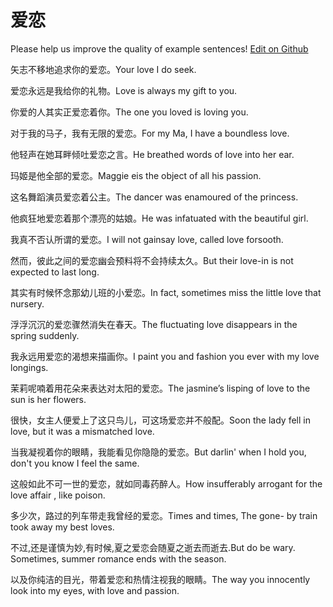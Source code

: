 # 爱恋

Please help us improve the quality of example sentences! [Edit on Github](https://github.com/jiyushe/jiyu-example-sentence-source/blob/main/chinese/ailian_1.md)

<p><span class="chinese">矢志不移地追求你的爱恋。</span><span class="english">Your love I do seek.</span></p>

<p><span class="chinese">爱恋永远是我给你的礼物。</span><span class="english">Love is always my gift to you.</span></p>

<p><span class="chinese">你爱的人其实正爱恋着你。</span><span class="english">The one you loved is loving you.</span></p>

<p><span class="chinese">对于我的马子，我有无限的爱恋。</span><span class="english">For my Ma, I have a boundless love.</span></p>

<p><span class="chinese">他轻声在她耳畔倾吐爱恋之言。</span><span class="english">He breathed words of love into her ear.</span></p>

<p><span class="chinese">玛姬是他全部的爱恋。</span><span class="english">Maggie eis the object of all his passion.</span></p>

<p><span class="chinese">这名舞蹈演员爱恋着公主。</span><span class="english">The dancer was enamoured of the princess.</span></p>

<p><span class="chinese">他疯狂地爱恋着那个漂亮的姑娘。</span><span class="english">He was infatuated with the beautiful girl.</span></p>

<p><span class="chinese">我真不否认所谓的爱恋。</span><span class="english">I will not gainsay love, called love forsooth.</span></p>

<p><span class="chinese">然而，彼此之间的爱恋幽会预料将不会持续太久。</span><span class="english">But their love-in is not expected to last long.</span></p>

<p><span class="chinese">其实有时候怀念那幼儿班的小爱恋。</span><span class="english">In fact, sometimes miss the little love that nursery.</span></p>

<p><span class="chinese">浮浮沉沉的爱恋骤然消失在春天。</span><span class="english">The fluctuating love disappears in the spring suddenly.</span></p>

<p><span class="chinese">我永远用爱恋的渴想来描画你。</span><span class="english">I paint you and fashion  you ever with my love longings.</span></p>

<p><span class="chinese">茉莉呢喃着用花朵来表达对太阳的爱恋。</span><span class="english">The jasmine’s lisping of love to the sun is her flowers.</span></p>

<p><span class="chinese">很快，女主人便爱上了这只鸟儿，可这场爱恋并不般配。</span><span class="english">Soon the lady fell in love, but it was a mismatched love.</span></p>

<p><span class="chinese">当我凝视着你的眼睛，我能看见你隐隐的爱恋。</span><span class="english">But darlin' when I hold you, don't you know I feel the same.</span></p>

<p><span class="chinese">这般如此不可一世的爱恋，就如同毒药醉人。</span><span class="english">How insufferably arrogant for the love affair , like poison.</span></p>

<p><span class="chinese">多少次，路过的列车带走我曾经的爱恋。</span><span class="english">Times and times, The gone- by train took away my best loves.</span></p>

<p><span class="chinese">不过,还是谨慎为妙,有时候,夏之爱恋会随夏之逝去而逝去.</span><span class="english">But do be wary. Sometimes, summer romance ends with the season.</span></p>

<p><span class="chinese">以及你纯洁的目光，带着爱恋和热情注视我的眼睛。</span><span class="english">The way you innocently look into my eyes, with love and passion.</span></p>

